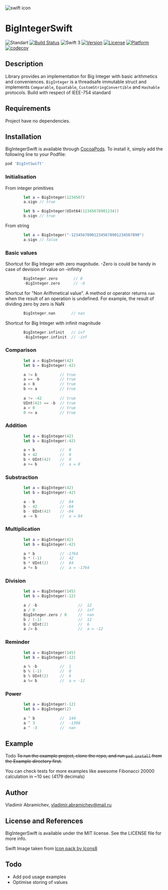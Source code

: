 ![swift icon](https://png.icons8.com/?id=24465&size=96 "Icon pack by Icons8")
# BigIntegerSwift

![Standart](https://img.shields.io/badge/standart-IEEE--754-brightgreen.svg)
[![Build Status](https://travis-ci.org/descorp/SwiftBigInteger.svg?branch=master)](https://travis-ci.org/descorp/SwiftBigInteger)
![Swift 3](https://img.shields.io/badge/Swift-3-blue.svg)
[![Version](https://img.shields.io/cocoapods/v/BigIntSwift.svg?style=flat)](http://cocoapods.org/pods/BigIntSwift)
[![License](https://img.shields.io/cocoapods/l/BigIntSwift.svg?style=flat)](https://opensource.org/licenses/MIT)
[![Platform](https://img.shields.io/cocoapods/p/BigIntSwift.svg?style=flat)](http://cocoapods.org/pods/BigIntSwift)
[![codecov](https://codecov.io/gh/descorp/SwiftBigInteger/branch/master/graph/badge.svg)](https://codecov.io/gh/descorp/SwiftBigInteger)

## Description

Library provides an implementation for Big Integer with basic arithmetics and conveniences. `BigInteger` is a threadsafe immutable struct and implements `Comparable`, `Equatable`, `CustomStringConvertible` and `Hashable` protocols.
Build with respect of IEEE-754 standard

## Requirements

Project have no dependencies.

## Installation

BigIntegerSwift is available through [CocoaPods](http://cocoapods.org). To install
it, simply add the following line to your Podfile:

```ruby
pod 'BigIntSwift'
```

### Initialisation

From integer primitives

```swift
        let a = BigInteger(1234567)
        a.sign // true

        let b = BigInteger(UInt64(12345678901234))
        b.sign // true
```

From string

```swift
        let a = BigInteger("-123456789012345678901234567890")
        a.sign // false
```

### Basic values

Shortcut for Big Integer with zero magnitude. -Zero is could be handy in case of devision of value on -infinity

```swift
        BigInteger.zero       // 0
        -BigInteger.zero      // -0
```

Shortcut for "Non Arifhmetical value". A method or operator returns `nan` when the result of an operation is undefined. For example, the result of dividing zero by zero is NaN

```swift
        BigInteger.nan       // nan
```

Shortcut for Big Integer with infinit magnitude

```swift
        BigInteger.infinit   // inf
        -BigInteger.infinit  // -inf
```

### Comparison

```swift
        let a = BigInteger(42)
        let b = BigInteger(-42)        

        a != b          // true
        a == -b         // true
        a > b           // true
        b <= a          // true
        
        a != -42        // true
        UInt(42) == -b  // true
        a > 0           // true
        0 <= a          // true
```

### Addition

```swift
        let a = BigInteger(42)
        let b = BigInteger(-42)        

        a + b           //  0
        b + 42          //  0
        b + UInt(42)    //  0
        a += b          //  a = 0
```

### Substraction

```swift
        let a = BigInteger(42)
        let b = BigInteger(-42)        

        a - b           //  84
        b - 42          // -84
        b - UInt(42)    // -84
        a -= b          //  a = 84       
```

### Multiplication

```swift
        let a = BigInteger(42)
        let b = BigInteger(-42)        

        a * b           // -1764
        b * (-1)        //  42
        b * UInt(2)     //  84
        a *= b          //  a = -1764
```

### Division

```swift
        let a = BigInteger(145)
        let b = BigInteger(-12)        

        a / -b                  //  12
        a / 0                   //  inf
        BigInteger.zero / 0     //  nan
        b / (-1)                //  12
        b / UInt(2)             //  6
        a /= b                  //  a = -12
```

### Reminder

```swift
        let a = BigInteger(145)
        let b = BigInteger(-12)        

        a % -b          //  1
        b % (-1)        //  0
        b % UInt(2)     //  6
        a %= b          //  a = -12
```

### Power

```swift
        let a = BigInteger(-12)
        let b = BigInteger(2)        

        a ^ b           //  144
        a ^ 3           //  -1398
        a ^ -3          //  nan
```

## Example

Todo
~~To run the example project, clone the repo, and run `pod install` from the Example directory first.~~

You can check tests for more examples like awesome Fibonacci 20000 calculation in ~10 sec (4179 decimals)

## Author

Vladimir Abramichev, vladimir.abramichev@mail.ru

## License and References

BigIntegerSwift is available under the MIT license. See the LICENSE file for more info.

Swift Image taken from <a href="https://icons8.com">Icon pack by Icons8</a>

## Todo

* Add pod usage examples
* Optimise storing of values 
